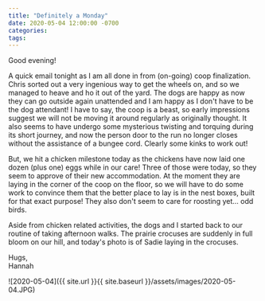 ```yaml
---
title: "Definitely a Monday"
date: 2020-05-04 12:00:00 -0700
categories:
tags:
---
```


Good evening!

A quick email tonight as I am all done in from (on-going) coop finalization. Chris sorted out a very ingenious way to get the wheels on, and so we managed to heave and ho it out of the yard. The dogs are happy as now they can go outside again unattended and I am happy as I don't have to be the dog attendant! I have to say, the coop is a beast, so early impressions suggest we will not be moving it around regularly as originally thought. It also seems to have undergo some mysterious twisting and torquing during its short journey, and now the person door to the run no longer closes without the assistance of a bungee cord. Clearly some kinks to work out!

But, we hit a chicken milestone today as the chickens have now laid one dozen (plus one) eggs while in our care! Three of those were today, so they seem to approve of their new accommodation. At the moment they are laying in the corner of the coop on the floor, so we will have to do some work to convince them that the better place to lay is in the nest boxes, built for that exact purpose! They also don't seem to care for roosting yet... odd birds.

Aside from chicken related activities, the dogs and I started back to our routine of taking afternoon walks. The prairie crocuses are suddenly in full bloom on our hill, and today's photo is of Sadie laying in the crocuses.

Hugs,<br />
Hannah

![2020-05-04]({{ site.url }}{{ site.baseurl }}/assets/images/2020-05-04.JPG)